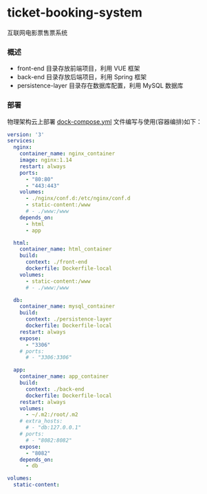 # ticket-booking-system
互联网电影票售票系统

### 概述
 - front-end 目录存放前端项目，利用 VUE 框架
 - back-end 目录存放后端项目，利用 Spring 框架
 - persistence-layer 目录存在数据库配置，利用 MySQL 数据库


### 部署
物理架构云上部署 [dock-compose.yml](./docker-compose.yaml) 文件编写与使用(容器编排)如下：
```yaml
version: '3'
services:
  nginx:
    container_name: nginx_container
    image: nginx:1.14
    restart: always
    ports:
      - "80:80"
      - "443:443"
    volumes:
      - ./nginx/conf.d:/etc/nginx/conf.d
      - static-content:/www
      # - ./www:/www
    depends_on:
      - html
      - app

  html:
    container_name: html_container
    build:
      context: ./front-end
      dockerfile: Dockerfile-local
    volumes:
      - static-content:/www
      # - ./www:/www

  db:
    container_name: mysql_container
    build:
      context: ./persistence-layer
      dockerfile: Dockerfile-local
    restart: always
    expose:
      - "3306"
    # ports:
      # - "3306:3306"

  app:
    container_name: app_container
    build:
      context: ./back-end
      dockerfile: Dockerfile-local
    restart: always
    volumes:
      - ~/.m2:/root/.m2
    # extra_hosts:
      # - "db:127.0.0.1"
    # ports:
      # - "8082:8082"
    expose:
      - "8082"
    depends_on:
      - db

volumes:
  static-content:
```


